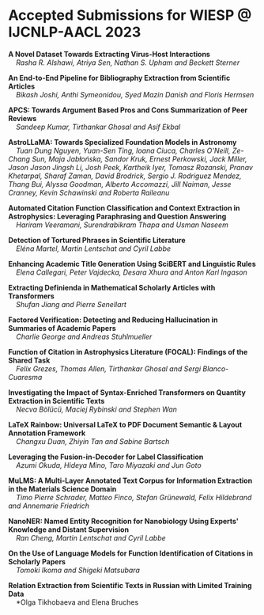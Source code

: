 # Accepted Submissions for WIESP @ IJCNLP-AACL 2023


**A Novel Dataset Towards Extracting Virus-Host Interactions**  
&nbsp;&nbsp;&nbsp;&nbsp;*Rasha R. Alshawi, Atriya Sen, Nathan S. Upham and Beckett Sterner*  

**An End-to-End Pipeline for Bibliography Extraction from Scientific Articles**  
&nbsp;&nbsp;&nbsp;&nbsp;*Bikash Joshi, Anthi Symeonidou, Syed Mazin Danish and Floris Hermsen*  

**APCS: Towards Argument Based Pros and Cons Summarization of Peer Reviews**  
&nbsp;&nbsp;&nbsp;&nbsp;*Sandeep Kumar, Tirthankar Ghosal and Asif Ekbal*  

**AstroLLaMA: Towards Specialized Foundation Models in Astronomy**  
&nbsp;&nbsp;&nbsp;&nbsp;*Tuan Dung Nguyen, Yuan-Sen Ting, Ioana Ciuca, Charles O'Neill, Ze-Chang Sun, Maja Jabłońska, Sandor Kruk, Ernest Perkowski, Jack Miller, Jason Jason Jingsh Li, Josh Peek, Kartheik Iyer, Tomasz Rozanski, Pranav Khetarpal, Sharaf Zaman, David Brodrick, Sergio J. Rodriguez Mendez, Thang Bui, Alyssa Goodman, Alberto Accomazzi, Jill Naiman, Jesse Cranney, Kevin Schawinski and Roberta Raileanu*  

**Automated Citation Function Classification and Context Extraction in Astrophysics: Leveraging Paraphrasing and Question Answering**  
&nbsp;&nbsp;&nbsp;&nbsp;*Hariram Veeramani, Surendrabikram Thapa and Usman Naseem*  

**Detection of Tortured Phrases in Scientific Literature**  
&nbsp;&nbsp;&nbsp;&nbsp;*Eléna Martel, Martin Lentschat and Cyril Labbe*  

**Enhancing Academic Title Generation Using SciBERT and Linguistic Rules**  
&nbsp;&nbsp;&nbsp;&nbsp;*Elena Callegari, Peter Vajdecka, Desara Xhura and Anton Karl Ingason*  

**Extracting Definienda in Mathematical Scholarly Articles with Transformers**  
&nbsp;&nbsp;&nbsp;&nbsp;*Shufan Jiang and Pierre Senellart*  

**Factored Verification: Detecting and Reducing Hallucination in Summaries of Academic Papers**  
&nbsp;&nbsp;&nbsp;&nbsp;*Charlie George and Andreas Stuhlmueller*  

**Function of Citation in Astrophysics Literature (FOCAL): Findings of the Shared Task**  
&nbsp;&nbsp;&nbsp;&nbsp;*Felix Grezes, Thomas Allen, Tirthankar Ghosal and Sergi Blanco-Cuaresma*  

**Investigating the Impact of Syntax-Enriched Transformers on Quantity Extraction in Scientific Texts**  
&nbsp;&nbsp;&nbsp;&nbsp;*Necva Bölücü, Maciej Rybinski and Stephen Wan*  

**LaTeX Rainbow: Universal LaTeX to PDF Document Semantic & Layout Annotation Framework**  
&nbsp;&nbsp;&nbsp;&nbsp;*Changxu Duan, Zhiyin Tan and Sabine Bartsch*  

**Leveraging the Fusion-in-Decoder for Label Classification**  
&nbsp;&nbsp;&nbsp;&nbsp;*Azumi Okuda, Hideya Mino, Taro Miyazaki and Jun Goto*  

**MuLMS: A Multi-Layer Annotated Text Corpus for Information Extraction in the Materials Science Domain**  
&nbsp;&nbsp;&nbsp;&nbsp;*Timo Pierre Schrader, Matteo Finco, Stefan Grünewald, Felix Hildebrand and Annemarie Friedrich*  

**NanoNER: Named Entity Recognition for Nanobiology Using Experts' Knowledge and Distant Supervision**  
&nbsp;&nbsp;&nbsp;&nbsp;*Ran Cheng, Martin Lentschat and Cyril Labbe*  

**On the Use of Language Models for Function Identification of Citations in Scholarly Papers**  
&nbsp;&nbsp;&nbsp;&nbsp;*Tomoki Ikoma and Shigeki Matsubara*  

**Relation Extraction from Scientific Texts in Russian with Limited Training Data**  
&nbsp;&nbsp;&nbsp;&nbsp;*Olga Tikhobaeva and Elena Bruches
